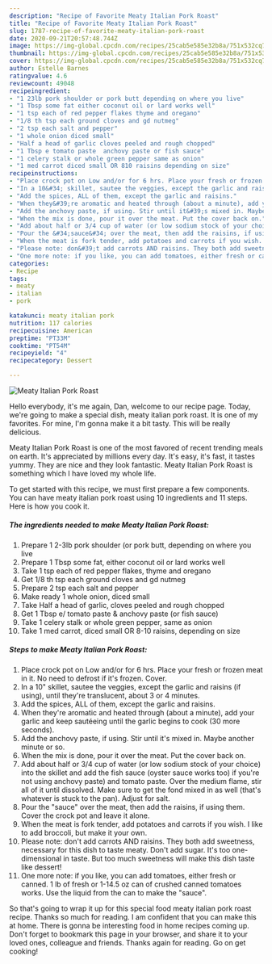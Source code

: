 ```yaml
---
description: "Recipe of Favorite Meaty Italian Pork Roast"
title: "Recipe of Favorite Meaty Italian Pork Roast"
slug: 1787-recipe-of-favorite-meaty-italian-pork-roast
date: 2020-09-21T20:57:48.744Z
image: https://img-global.cpcdn.com/recipes/25cab5e585e32b8a/751x532cq70/meaty-italian-pork-roast-recipe-main-photo.jpg
thumbnail: https://img-global.cpcdn.com/recipes/25cab5e585e32b8a/751x532cq70/meaty-italian-pork-roast-recipe-main-photo.jpg
cover: https://img-global.cpcdn.com/recipes/25cab5e585e32b8a/751x532cq70/meaty-italian-pork-roast-recipe-main-photo.jpg
author: Estelle Barnes
ratingvalue: 4.6
reviewcount: 49048
recipeingredient:
- "1 23lb pork shoulder or pork butt depending on where you live"
- "1 Tbsp some fat either coconut oil or lard works well"
- "1 tsp each of red pepper flakes thyme and oregano"
- "1/8 th tsp each ground cloves and gd nutmeg"
- "2 tsp each salt and pepper"
- "1 whole onion diced small"
- "Half a head of garlic cloves peeled and rough chopped"
- "1 Tbsp e tomato paste  anchovy paste or fish sauce"
- "1 celery stalk or whole green pepper same as onion"
- "1 med carrot diced small OR 810 raisins depending on size"
recipeinstructions:
- "Place crock pot on Low and/or for 6 hrs. Place your fresh or frozen meat in it. No need to defrost if it&#39;s frozen. Cover."
- "In a 10&#34; skillet, sautee the veggies, except the garlic and raisins (if using), until they&#39;re translucent, about 3 or 4 minutes."
- "Add the spices, ALL of them, except the garlic and raisins."
- "When they&#39;re aromatic and heated through (about a minute), add your garlic and keep sautéeing until the garlic begins to cook (30 more seconds)."
- "Add the anchovy paste, if using. Stir until it&#39;s mixed in. Maybe another minute or so."
- "When the mix is done, pour it over the meat. Put the cover back on."
- "Add about half or 3/4 cup of water (or low sodium stock of your choice) into the skillet and add the fish sauce (oyster sauce works too) if you&#39;re not using anchovy paste) and tomato paste. Over the medium flame, stir all of it until dissolved. Make sure to get the fond mixed in as well (that&#39;s whatever is stuck to the pan). Adjust for salt."
- "Pour the &#34;sauce&#34; over the meat, then add the raisins, if using them. Cover the crock pot and leave it alone."
- "When the meat is fork tender, add potatoes and carrots if you wish. I like to add broccoli, but make it your own."
- "Please note: don&#39;t add carrots AND raisins. They both add sweetness, necessary for this dish to taste meaty. Don&#39;t add sugar. It&#39;s too one-dimensional in taste. But too much sweetness will make this dish taste like dessert!"
- "One more note: if you like, you can add tomatoes, either fresh or canned. 1 lb of fresh or 1-14.5 oz can of crushed canned tomatoes works. Use the liquid from the can to make the &#34;sauce&#34;."
categories:
- Recipe
tags:
- meaty
- italian
- pork

katakunci: meaty italian pork 
nutrition: 117 calories
recipecuisine: American
preptime: "PT33M"
cooktime: "PT54M"
recipeyield: "4"
recipecategory: Dessert

---
```



![Meaty Italian Pork Roast](https://img-global.cpcdn.com/recipes/25cab5e585e32b8a/751x532cq70/meaty-italian-pork-roast-recipe-main-photo.jpg)

Hello everybody, it's me again, Dan, welcome to our recipe page. Today, we're going to make a special dish, meaty italian pork roast. It is one of my favorites. For mine, I'm gonna make it a bit tasty. This will be really delicious.



Meaty Italian Pork Roast is one of the most favored of recent trending meals on earth. It's appreciated by millions every day. It's easy, it's fast, it tastes yummy. They are nice and they look fantastic. Meaty Italian Pork Roast is something which I have loved my whole life.


To get started with this recipe, we must first prepare a few components. You can have meaty italian pork roast using 10 ingredients and 11 steps. Here is how you cook it.

<!--inarticleads1-->

##### The ingredients needed to make Meaty Italian Pork Roast:

1. Prepare 1 2-3lb pork shoulder (or pork butt, depending on where you live
1. Prepare 1 Tbsp some fat, either coconut oil or lard works well
1. Take 1 tsp each of red pepper flakes, thyme and oregano
1. Get 1/8 th tsp each ground cloves and gd nutmeg
1. Prepare 2 tsp each salt and pepper
1. Make ready 1 whole onion, diced small
1. Take Half a head of garlic, cloves peeled and rough chopped
1. Get 1 Tbsp e/ tomato paste &amp; anchovy paste (or fish sauce)
1. Take 1 celery stalk or whole green pepper, same as onion
1. Take 1 med carrot, diced small OR 8-10 raisins, depending on size




<!--inarticleads2-->

##### Steps to make Meaty Italian Pork Roast:

1. Place crock pot on Low and/or for 6 hrs. Place your fresh or frozen meat in it. No need to defrost if it&#39;s frozen. Cover.
1. In a 10&#34; skillet, sautee the veggies, except the garlic and raisins (if using), until they&#39;re translucent, about 3 or 4 minutes.
1. Add the spices, ALL of them, except the garlic and raisins.
1. When they&#39;re aromatic and heated through (about a minute), add your garlic and keep sautéeing until the garlic begins to cook (30 more seconds).
1. Add the anchovy paste, if using. Stir until it&#39;s mixed in. Maybe another minute or so.
1. When the mix is done, pour it over the meat. Put the cover back on.
1. Add about half or 3/4 cup of water (or low sodium stock of your choice) into the skillet and add the fish sauce (oyster sauce works too) if you&#39;re not using anchovy paste) and tomato paste. Over the medium flame, stir all of it until dissolved. Make sure to get the fond mixed in as well (that&#39;s whatever is stuck to the pan). Adjust for salt.
1. Pour the &#34;sauce&#34; over the meat, then add the raisins, if using them. Cover the crock pot and leave it alone.
1. When the meat is fork tender, add potatoes and carrots if you wish. I like to add broccoli, but make it your own.
1. Please note: don&#39;t add carrots AND raisins. They both add sweetness, necessary for this dish to taste meaty. Don&#39;t add sugar. It&#39;s too one-dimensional in taste. But too much sweetness will make this dish taste like dessert!
1. One more note: if you like, you can add tomatoes, either fresh or canned. 1 lb of fresh or 1-14.5 oz can of crushed canned tomatoes works. Use the liquid from the can to make the &#34;sauce&#34;.




So that's going to wrap it up for this special food meaty italian pork roast recipe. Thanks so much for reading. I am confident that you can make this at home. There is gonna be interesting food in home recipes coming up. Don't forget to bookmark this page in your browser, and share it to your loved ones, colleague and friends. Thanks again for reading. Go on get cooking!
